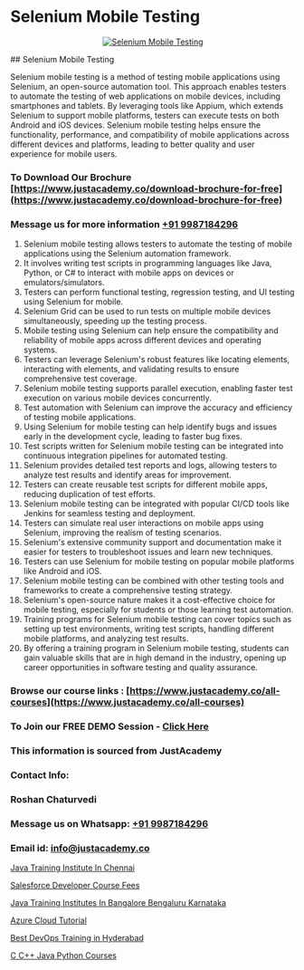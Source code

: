 # Selenium Mobile Testing

<p align="center">
  <a href="https://justacademy.co/course-detail/selenium-training">
    <img src="https://justacademy.co/storage2/course_image/1676637863_course_image.webp" alt="Selenium Mobile Testing">
  </a>
</p>
## Selenium Mobile Testing

Selenium mobile testing is a method of testing mobile applications using Selenium, an open-source automation tool. This approach enables testers to automate the testing of web applications on mobile devices, including smartphones and tablets. By leveraging tools like Appium, which extends Selenium to support mobile platforms, testers can execute tests on both Android and iOS devices. Selenium mobile testing helps ensure the functionality, performance, and compatibility of mobile applications across different devices and platforms, leading to better quality and user experience for mobile users.
### To Download Our Brochure [https://www.justacademy.co/download-brochure-for-free](https://www.justacademy.co/download-brochure-for-free)
### Message us for more information [+91 9987184296](https://api.whatsapp.com/send?phone=919987184296)
1) Selenium mobile testing allows testers to automate the testing of mobile applications using the Selenium automation framework.
2) It involves writing test scripts in programming languages like Java, Python, or C# to interact with mobile apps on devices or emulators/simulators.
3) Testers can perform functional testing, regression testing, and UI testing using Selenium for mobile.
4) Selenium Grid can be used to run tests on multiple mobile devices simultaneously, speeding up the testing process.
5) Mobile testing using Selenium can help ensure the compatibility and reliability of mobile apps across different devices and operating systems.
6) Testers can leverage Selenium's robust features like locating elements, interacting with elements, and validating results to ensure comprehensive test coverage.
7) Selenium mobile testing supports parallel execution, enabling faster test execution on various mobile devices concurrently.
8) Test automation with Selenium can improve the accuracy and efficiency of testing mobile applications.
9) Using Selenium for mobile testing can help identify bugs and issues early in the development cycle, leading to faster bug fixes.
10) Test scripts written for Selenium mobile testing can be integrated into continuous integration pipelines for automated testing.
11) Selenium provides detailed test reports and logs, allowing testers to analyze test results and identify areas for improvement.
12) Testers can create reusable test scripts for different mobile apps, reducing duplication of test efforts.
13) Selenium mobile testing can be integrated with popular CI/CD tools like Jenkins for seamless testing and deployment.
14) Testers can simulate real user interactions on mobile apps using Selenium, improving the realism of testing scenarios.
15) Selenium's extensive community support and documentation make it easier for testers to troubleshoot issues and learn new techniques.
16) Testers can use Selenium for mobile testing on popular mobile platforms like Android and iOS.
17) Selenium mobile testing can be combined with other testing tools and frameworks to create a comprehensive testing strategy.
18) Selenium's open-source nature makes it a cost-effective choice for mobile testing, especially for students or those learning test automation.
19) Training programs for Selenium mobile testing can cover topics such as setting up test environments, writing test scripts, handling different mobile platforms, and analyzing test results.
20) By offering a training program in Selenium mobile testing, students can gain valuable skills that are in high demand in the industry, opening up career opportunities in software testing and quality assurance.

### Browse our course links : [https://www.justacademy.co/all-courses](https://www.justacademy.co/all-courses) 
### To Join our FREE DEMO Session - [Click Here](https://www.justacademy.co/register-for-course-demo)


### This information is sourced from JustAcademy
### Contact Info:
### Roshan Chaturvedi
### Message us on Whatsapp: [+91 9987184296](https://api.whatsapp.com/send?phone=919987184296)
### Email id: [info@justacademy.co](mailto:info@justacademy.co)
                
[Java Training Institute In Chennai](https://www.linkedin.com/pulse/java-training-institute-chennai-justacademy-chicago-vgqef?trackingId=4C5GMHjv01zq5d034ipyZA%3D%3D&lipi=urn%3Ali%3Apage%3Ad_flagship3_company_admin%3BXfdKLa%2BZRG%2B541nAJnPQxg%3D%3D)

[Salesforce Developer Course Fees](https://www.linkedin.com/pulse/salesforce-developer-course-fees-justacademy-portland-bxrof?trackingId=f4lp%2BOJa4o6dt7iQaWbj9w%3D%3D&lipi=urn%3Ali%3Apage%3Ad_flagship3_company_admin%3Bis%2Ftn4MqQ4e8qp62a5t3uQ%3D%3D)

[Java Training Institutes In Bangalore Bengaluru Karnataka](https://medium.com/@shivamja27/java-training-institutes-in-bangalore-bengaluru-karnataka-02b2028b7513)

[Azure Cloud Tutorial](https://medium.com/@negishivu99/azure-cloud-tutorial-4d4854439990)

[Best DevOps Training in Hyderabad](https://justacademyin.github.io/justacademy/best-devops-training-in-hyderabad)

[C C++ Java Python Courses](https://justacademyin.github.io/justacademy/c-c++-java-python-courses)

